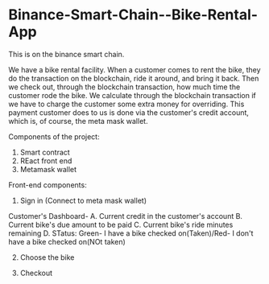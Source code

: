# Binance-Smart-Chain--Bike-Rental-App

This is on the binance smart chain.

We have a bike rental facility.
When a customer comes to rent the bike, they do the transaction on the blockchain, ride it around, and bring it back.
Then we check out, through the blockchain transaction, how much time the customer rode the bike.
We calculate through the blockchain transaction if we have to charge the customer some extra money for overriding.
This payment customer does to us is done via the customer's credit account, which is, of course, the meta mask wallet.

Components of the project:

1. Smart contract
2. REact front end
3. Metamask wallet

Front-end components:

1. Sign in
(Connect to meta mask wallet)

Customer's Dashboard-
A. Current credit in the customer's account
B. Current bike's due amount to be paid
C. Current bike's ride minutes remaining
D. STatus: Green- I have a bike checked on(Taken)/Red- I don't have a bike checked on(NOt taken)

2. Choose the bike

3. Checkout
